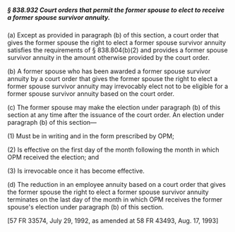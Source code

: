 ##### § 838.932 Court orders that permit the former spouse to elect to receive a former spouse survivor annuity. #####

(a) Except as provided in paragraph (b) of this section, a court order that gives the former spouse the right to elect a former spouse survivor annuity satisfies the requirements of § 838.804(b)(2) and provides a former spouse survivor annuity in the amount otherwise provided by the court order.

(b) A former spouse who has been awarded a former spouse survivor annuity by a court order that gives the former spouse the right to elect a former spouse survivor annuity may irrevocably elect not to be eligible for a former spouse survivor annuity based on the court order.

(c) The former spouse may make the election under paragraph (b) of this section at any time after the issuance of the court order. An election under paragraph (b) of this section—

(1) Must be in writing and in the form prescribed by OPM;

(2) Is effective on the first day of the month following the month in which OPM received the election; and

(3) Is irrevocable once it has become effective.

(d) The reduction in an employee annuity based on a court order that gives the former spouse the right to elect a former spouse survivor annuity terminates on the last day of the month in which OPM receives the former spouse's election under paragraph (b) of this section.

[57 FR 33574, July 29, 1992, as amended at 58 FR 43493, Aug. 17, 1993]
